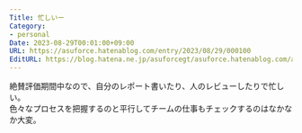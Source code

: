 ```yaml
---
Title: 忙しいー
Category:
- personal
Date: 2023-08-29T00:01:00+09:00
URL: https://asuforce.hatenablog.com/entry/2023/08/29/000100
EditURL: https://blog.hatena.ne.jp/asuforcegt/asuforce.hatenablog.com/atom/entry/820878482963186233
---
```


絶賛評価期間中なので、自分のレポート書いたり、人のレビューしたりで忙しい。  
色々なプロセスを把握するのと平行してチームの仕事もチェックするのはなかなか大変。
